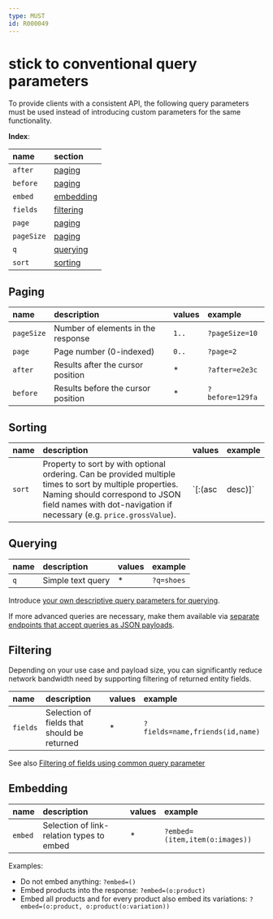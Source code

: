 ```yaml
---
type: MUST
id: R000049
---
```


# stick to conventional query parameters

To provide clients with a consistent API, the following query parameters must be used instead of introducing custom parameters for the same functionality.

**Index**:

| name       | section                 |
| :--------- | :---------------------- |
| `after`    | [paging](#paging)       |
| `before`   | [paging](#paging)       |
| `embed`    | [embedding](#embedding) |
| `fields`   | [filtering](#filtering) |
| `page`     | [paging](#paging)       |
| `pageSize` | [paging](#paging)       |
| `q`        | [querying](#querying)   |
| `sort`     | [sorting](#sorting)     |

## Paging

| name       | description                        | values | example         |
| :--------- | :--------------------------------- | :----- | :-------------- |
| `pageSize` | Number of elements in the response | `1..`  | `?pageSize=10`  |
| `page`     | Page number (0-indexed)            | `0..`  | `?page=2`       |
| `after`    | Results after the cursor position  | \*     | `?after=e2e3c`  |
| `before`   | Results before the cursor position | \*     | `?before=129fa` |

## Sorting

| name   | description                                                                                                                                                                                                         | values                 | example                 |
| :----- | :------------------------------------------------------------------------------------------------------------------------------------------------------------------------------------------------------------------ | :--------------------- | :---------------------- |
| `sort` | Property to sort by with optional ordering. Can be provided multiple times to sort by multiple properties. Naming should correspond to JSON field names with dot-navigation if necessary (e.g. `price.grossValue`). | `<field>[:(asc|desc)]` | `?sort=price:desc,name` |

## Querying

| name | description       | values | example    |
| :--- | :---------------- | :----- | :--------- |
| `q`  | Simple text query | \*     | `?q=shoes` |

Introduce [your own descriptive query parameters for querying](./guidelines/020_guidelines/060_resources/2100_must-use-query-parameters-for-basic-search-or-filtering.md).

If more advanced queries are necessary, make them available via [separate endpoints that accept queries as JSON payloads](./guidelines/020_guidelines/060_resources/2110_use-json-for-advanced-querying-and-filtering.md).

## Filtering

Depending on your use case and payload size, you can significantly reduce network bandwidth need by supporting filtering of returned entity fields.

| name     | description                                 | values | example                         |
| :------- | :------------------------------------------ | :----- | :------------------------------ |
| `fields` | Selection of fields that should be returned | \*     | `?fields=name,friends(id,name)` |

See also [Filtering of fields using common query parameter](./guidelines/020_guidelines/050_naming-conventions/2080_should-support-filtering-of-fields-using-common-query-parameter.md)

## Embedding

| name    | description                               | values | example                        |
| :------ | :---------------------------------------- | :----- | :----------------------------- |
| `embed` | Selection of link-relation types to embed | \*     | `?embed=(item,item(o:images))` |

Examples:

- Do not embed anything: `?embed=()`
- Embed products into the response: `?embed=(o:product)`
- Embed all products and for every product also embed its variations: `?embed=(o:product, o:product(o:variation))`
